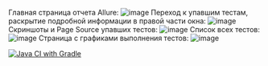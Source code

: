 Главная страница отчета Allure:
![image](https://github.com/halestormik/AQA.-Patterns/assets/147516686/3f5cd826-f9db-4d43-9a18-7748035d8fe5)
Переход к упавшим тестам, раскрытие подробной информации в правой части окна: 
![image](https://github.com/halestormik/AQA.-Patterns/assets/147516686/d1fbf0f7-8dff-4670-8352-2cd71bd5256d)
Скриншоты и Page Source упавших тестов:
![image](https://github.com/halestormik/AQA.-Patterns/assets/147516686/affed848-67ee-49fd-83bb-b3a04bc2aa5e)
Список всех тестов: 
![image](https://github.com/halestormik/AQA.-Patterns/assets/147516686/b5261482-e52a-420c-9c43-6c80b19ecb3d)
Страница с графиками выполнения тестов:
![image](https://github.com/halestormik/AQA.-Patterns/assets/147516686/e0064a77-d9bb-4def-bb3b-b395026ed438)








[![Java CI with Gradle](https://github.com/halestormik/AQA.-Patterns/actions/workflows/gradle.yml/badge.svg)](https://github.com/halestormik/AQA.-Patterns/actions/workflows/gradle.yml)
